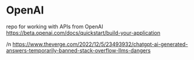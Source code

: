 # OpenAI
repo for working with APIs from OpenAI
https://beta.openai.com/docs/quickstart/build-your-application

/n
https://www.theverge.com/2022/12/5/23493932/chatgpt-ai-generated-answers-temporarily-banned-stack-overflow-llms-dangers
